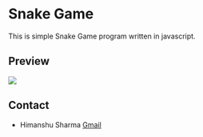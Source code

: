 # Snake Game
This is simple Snake Game program written in javascript.

## Preview
![](https://github.com/himanshuthecoder/Snake_Game_JavaScript/blob/master/sanke%20game.jpg)

## Contact
  - Himanshu Sharma [Gmail](himanshusharma2972@gmail.com) 
